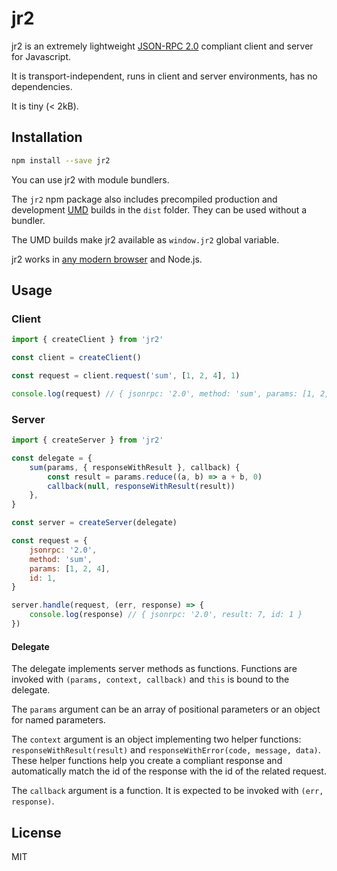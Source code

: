 # jr2

jr2 is an extremely lightweight [JSON-RPC 2.0](http://www.jsonrpc.org/specification) compliant client and server for Javascript.

It is transport-independent, runs in client and server environments, has no dependencies.

It is tiny (< 2kB).

## Installation

```bash
npm install --save jr2
```

You can use jr2 with module bundlers.

The `jr2` npm package also includes precompiled production and development [UMD](https://github.com/umdjs/umd) builds in the `dist` folder. They can be used without a bundler.

The UMD builds make jr2 available as `window.jr2` global variable.

jr2 works in [any modern browser](http://caniuse.com/#feat=es5) and Node.js.

## Usage

### Client

```Javascript
import { createClient } from 'jr2'

const client = createClient()

const request = client.request('sum', [1, 2, 4], 1)

console.log(request) // { jsonrpc: '2.0', method: 'sum', params: [1, 2, 4], id: 1 }
```

### Server

```javascript
import { createServer } from 'jr2'

const delegate = {
    sum(params, { responseWithResult }, callback) {
        const result = params.reduce((a, b) => a + b, 0)
        callback(null, responseWithResult(result))
    },
}

const server = createServer(delegate)

const request = {
    jsonrpc: '2.0',
    method: 'sum',
    params: [1, 2, 4],
    id: 1,
}

server.handle(request, (err, response) => {
    console.log(response) // { jsonrpc: '2.0', result: 7, id: 1 }
})
```

#### Delegate

The delegate implements server methods as functions. Functions are invoked with
`(params, context, callback)` and `this` is bound to the delegate.

The `params` argument can be an array of positional parameters or an object for named parameters.

The `context` argument is an object implementing two helper functions: `responseWithResult(result)` and `responseWithError(code, message, data)`. These helper functions help you create a compliant response and automatically match the id of the response with the id of the related request.

The `callback` argument is a function. It is expected to be invoked with `(err, response)`.

## License

MIT
